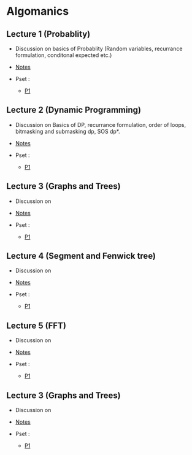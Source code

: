 # Algomanics
## Lecture 1 (Probablity) 
  * Discussion on basics of Probablity (Random variables, recurrance formulation, conditonal expected etc.) 
 
  * [Notes]()

  * Pset :
    - [P1]()

## Lecture 2 (Dynamic Programming) 
  * Discussion on Basics of DP, recurrance formulation, order of loops, bitmasking and submasking dp, SOS dp*.
 
  * [Notes]()
  
  * Pset :
    - [P1]()


## Lecture 3 (Graphs and Trees) 
  * Discussion on 
 
  * [Notes]()
  
  * Pset :
    - [P1]()
    

## Lecture 4 (Segment and Fenwick tree) 
  * Discussion on 
 
  * [Notes]()
  
  * Pset :
    - [P1]()
    
    
    

## Lecture 5 (FFT) 
  * Discussion on 
 
  * [Notes]()
  
  * Pset :
    - [P1]()
    
    
    
    
## Lecture 3 (Graphs and Trees) 
  * Discussion on 
 
  * [Notes]()
  
  * Pset :
    - [P1]()
    
    
